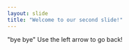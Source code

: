```yaml
---
layout: slide
title: "Welcome to our second slide!"
---
```

"bye bye"
Use the left arrow to go back!
